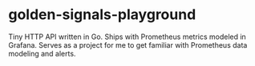 # golden-signals-playground
Tiny HTTP API written in Go. Ships with Prometheus metrics modeled in Grafana. Serves as a project for me to get familiar with Prometheus data modeling and alerts.
